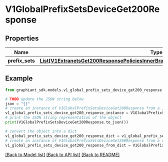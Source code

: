 # V1GlobalPrefixSetsDeviceGet200Response


## Properties

Name | Type | Description | Notes
------------ | ------------- | ------------- | -------------
**prefix_sets** | [**List[V1ExtranetsGet200ResponsePoliciesInnerBranchesExcludedDevicesInnerPrefixSetsInner]**](V1ExtranetsGet200ResponsePoliciesInnerBranchesExcludedDevicesInnerPrefixSetsInner.md) |  | [optional] 

## Example

```python
from graphiant_sdk.models.v1_global_prefix_sets_device_get200_response import V1GlobalPrefixSetsDeviceGet200Response

# TODO update the JSON string below
json = "{}"
# create an instance of V1GlobalPrefixSetsDeviceGet200Response from a JSON string
v1_global_prefix_sets_device_get200_response_instance = V1GlobalPrefixSetsDeviceGet200Response.from_json(json)
# print the JSON string representation of the object
print(V1GlobalPrefixSetsDeviceGet200Response.to_json())

# convert the object into a dict
v1_global_prefix_sets_device_get200_response_dict = v1_global_prefix_sets_device_get200_response_instance.to_dict()
# create an instance of V1GlobalPrefixSetsDeviceGet200Response from a dict
v1_global_prefix_sets_device_get200_response_from_dict = V1GlobalPrefixSetsDeviceGet200Response.from_dict(v1_global_prefix_sets_device_get200_response_dict)
```
[[Back to Model list]](../README.md#documentation-for-models) [[Back to API list]](../README.md#documentation-for-api-endpoints) [[Back to README]](../README.md)


